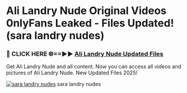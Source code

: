 # Ali Landry Nude Original Videos 0nlyFans Leaked - Files Updated! (sara landry nudes)

<h3>🔴 CLICK HERE 🌐==►► <a href="https://tinyurl.com/2p9ay9w9" rel="nofollow">Ali Landry Nude Updated Files</a></h3>

Get Ali Landry Nude and all content. Now you can access all videos and pictures of Ali Landry Nude. New Updated Files 2025!

[![sara landry nudes](https://i.imgur.com/KQgVmj3.gif)](https://tinyurl.com/2p9ay9w9)
sara landry nudes